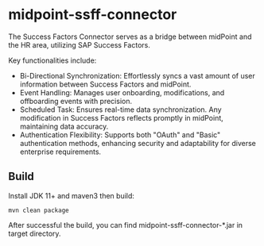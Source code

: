 # midpoint-ssff-connector
The Success Factors Connector serves as a bridge between midPoint and the HR area, utilizing SAP Success Factors.

Key functionalities include:

- Bi-Directional Synchronization: Effortlessly syncs a vast amount of user information between Success Factors and midPoint.
- Event Handling: Manages user onboarding, modifications, and offboarding events with precision.
- Scheduled Task: Ensures real-time data synchronization. Any modification in Success Factors reflects promptly in midPoint, maintaining data accuracy.
- Authentication Flexibility: Supports both "OAuth" and "Basic" authentication methods, enhancing security and adaptability for diverse enterprise requirements.

## Build
Install JDK 11+ and maven3 then build:

`mvn clean package`

After successful the build, you can find midpoint-ssff-connector-*.jar in target directory.
